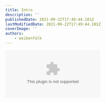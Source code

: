 ```yaml
---
title: Intro
description: ''
publishedDate: 2021-09-22T17:49:44.101Z
lastModifiedDate: 2021-09-22T17:49:44.101Z
coverImage: ''
authors:
    - weibenfalk
---
```


<Embed type="youtube" url="https://youtu.be/I9F-CMiKOz4?t=0" title="Intro" />

